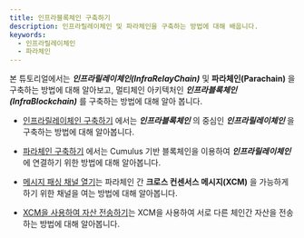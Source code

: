 ```yaml
---
title: 인프라블록체인 구축하기
description: 인프라릴레이체인 및 파라체인을 구축하는 방법에 대해 배웁니다.
keywords:
  - 인프라릴레이체인
  - 파라체인
---
```


본 튜토리얼에서는 **_인프라릴레이체인(InfraRelayChain)_** 및 **파라체인(Parachain)** 을 구축하는 방법에 대해 알아보고, 멀티체인 아키텍처인 **_인프라블록체인(InfraBlockchain)_** 를 구축하는 방법에 대해 알아 봅니다.

- [인프라릴레이체인 구축하기](./build-infra-relay-chain.md) 에서는 **_인프라블록체인_** 의 중심인 **_인프라릴레이체인_** 을 구축하는 방법에 대해 알아봅니다.

- [파라체인 구축하기](./build-parachain.md) 에서는 Cumulus 기반 블록체인을 이용하여 **_인프라릴레이체인_** 에 연결하기 위한 방법에 대해 알아봅니다.

- [메시지 패싱 채널 열기](./open-message-passing-channels.md)는 파라체인 간 **크로스 컨센서스 메시지(XCM)** 을 가능하게 하기 위한 채널을 여는 방법에 대해 알아봅니다.

- [XCM을 사용하여 자산 전송하기](./transfer-assets-with-xcm.md)는 XCM을 사용하여 서로 다른 체인간 자산을 전송하는 방법에 대해 알아봅니다.
